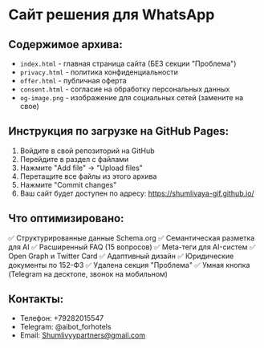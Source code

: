 # Сайт решения для WhatsApp

## Содержимое архива:
- `index.html` - главная страница сайта (БЕЗ секции "Проблема")
- `privacy.html` - политика конфиденциальности
- `offer.html` - публичная оферта
- `consent.html` - согласие на обработку персональных данных
- `og-image.png` - изображение для социальных сетей (замените на свое)

## Инструкция по загрузке на GitHub Pages:

1. Войдите в свой репозиторий на GitHub
2. Перейдите в раздел с файлами
3. Нажмите "Add file" → "Upload files"
4. Перетащите все файлы из этого архива
5. Нажмите "Commit changes"
6. Ваш сайт будет доступен по адресу: https://shumlivaya-gif.github.io/

## Что оптимизировано:
✅ Структурированные данные Schema.org
✅ Семантическая разметка для AI
✅ Расширенный FAQ (15 вопросов)
✅ Meta-теги для AI-систем
✅ Open Graph и Twitter Card
✅ Адаптивный дизайн
✅ Юридические документы по 152-ФЗ
✅ Удалена секция "Проблема"
✅ Умная кнопка (Telegram на десктопе, звонок на мобильном)

## Контакты:
- Телефон: +79282015547
- Telegram: @aibot_forhotels
- Email: Shumlivyypartners@gmail.com
